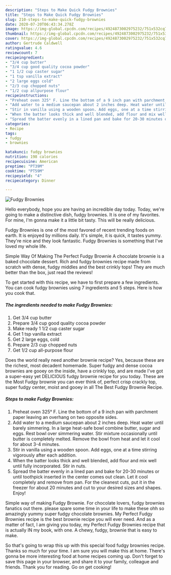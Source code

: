 ```yaml
---
description: "Steps to Make Quick Fudgy Brownies"
title: "Steps to Make Quick Fudgy Brownies"
slug: 210-steps-to-make-quick-fudgy-brownies
date: 2020-07-20T06:43:34.278Z
image: https://img-global.cpcdn.com/recipes/4924873002975232/751x532cq70/fudgy-brownies-recipe-main-photo.jpg
thumbnail: https://img-global.cpcdn.com/recipes/4924873002975232/751x532cq70/fudgy-brownies-recipe-main-photo.jpg
cover: https://img-global.cpcdn.com/recipes/4924873002975232/751x532cq70/fudgy-brownies-recipe-main-photo.jpg
author: Gertrude Caldwell
ratingvalue: 4.6
reviewcount: 7
recipeingredient:
- "3/4 cup butter"
- "3/4 cup good quality cocoa powder"
- "1 1/2 cup caster sugar"
- "1 tsp vanilla extract"
- "2 large eggs cold"
- "2/3 cup chopped nuts"
- "1/2 cup allpurpose flour"
recipeinstructions:
- "Preheat oven 325° F. Line the bottom of a 9 inch pan with parchment paper leaving an overhang on two opposite sides."
- "Add water to a medium saucepan about 2 inches deep. Heat water until barely simmering. In a large heat-safe bowl combine butter, sugar and eggs. Rest bowl over simmering water. Stir mixture occasionally until butter is completely melted. Remove the bowl from heat and let it cool for about 3-4 minutes."
- "Stir in vanilla using a wooden spoon. Add eggs, one at a time stirring vigorously after each addition."
- "When the batter looks thick and well blended, add flour and mix well until fully incorporated. Stir in nuts."
- "Spread the batter evenly in a lined pan and bake for 20-30 minutes or until toothpick inserted in the center comes out clean. Let it cool completely and remove from pan. For the cleanest cuts, put it in the freezer for about 20 minutes and cut to your desired sizes and shapes. Enjoy!"
categories:
- Recipe
tags:
- fudgy
- brownies

katakunci: fudgy brownies 
nutrition: 198 calories
recipecuisine: American
preptime: "PT39M"
cooktime: "PT59M"
recipeyield: "4"
recipecategory: Dinner

---
```



![Fudgy Brownies](https://img-global.cpcdn.com/recipes/4924873002975232/751x532cq70/fudgy-brownies-recipe-main-photo.jpg)

Hello everybody, hope you are having an incredible day today. Today, we're going to make a distinctive dish, fudgy brownies. It is one of my favorites. For mine, I'm gonna make it a little bit tasty. This will be really delicious.

Fudgy Brownies is one of the most favored of recent trending foods on earth. It is enjoyed by millions daily. It's simple, it is quick, it tastes yummy. They're nice and they look fantastic. Fudgy Brownies is something that I've loved my whole life.

Simple Way Of Making The Perfect Fudgy Brownie A chocolate brownie is a baked chocolate dessert. Rich and fudgy brownies recipe made from scratch with dense, fudgy middles and the best crinkly tops! They are much better than the box, just read the reviews!


To get started with this recipe, we have to first prepare a few ingredients. You can cook fudgy brownies using 7 ingredients and 5 steps. Here is how you cook that.

<!--inarticleads1-->

##### The ingredients needed to make Fudgy Brownies:

1. Get 3/4 cup butter
1. Prepare 3/4 cup good quality cocoa powder
1. Make ready 1 1/2 cup caster sugar
1. Get 1 tsp vanilla extract
1. Get 2 large eggs, cold
1. Prepare 2/3 cup chopped nuts
1. Get 1/2 cup all-purpose flour


Does the world really need another brownie recipe? Yes, because these are the richest, most decadent homemade. Super fudgy and dense cocoa brownies are gooey on the inside, have a crinkly top, and are made I&#39;ve got a super-easy yet DELICIOUS fudgy brownie recipe for you today. These are the Most Fudgy brownie you can ever think of, perfect crisp crackly top, super fudgy center, moist and gooey in all The Best Fudgy Brownie Recipe. 

<!--inarticleads2-->

##### Steps to make Fudgy Brownies:

1. Preheat oven 325° F. Line the bottom of a 9 inch pan with parchment paper leaving an overhang on two opposite sides.
1. Add water to a medium saucepan about 2 inches deep. Heat water until barely simmering. In a large heat-safe bowl combine butter, sugar and eggs. Rest bowl over simmering water. Stir mixture occasionally until butter is completely melted. Remove the bowl from heat and let it cool for about 3-4 minutes.
1. Stir in vanilla using a wooden spoon. Add eggs, one at a time stirring vigorously after each addition.
1. When the batter looks thick and well blended, add flour and mix well until fully incorporated. Stir in nuts.
1. Spread the batter evenly in a lined pan and bake for 20-30 minutes or until toothpick inserted in the center comes out clean. Let it cool completely and remove from pan. For the cleanest cuts, put it in the freezer for about 20 minutes and cut to your desired sizes and shapes. Enjoy!


Simple way of making Fudgy Brownie. For chocolate lovers, fudgy brownies fanatics out there. please spare some time in your life to make these ohh so amazingly yummy super fudgy chocolate brownies. My Perfect Fudgy Brownies recipe is the best brownie recipe you will ever need. And as a matter of fact, I am giving you today, my Perfect Fudgy Brownies recipe that is actually IN my book, with one. A chewy, fudgy, brownie that is easy to make. 

So that's going to wrap this up with this special food fudgy brownies recipe. Thanks so much for your time. I am sure you will make this at home. There's gonna be more interesting food at home recipes coming up. Don't forget to save this page in your browser, and share it to your family, colleague and friends. Thank you for reading. Go on get cooking!
